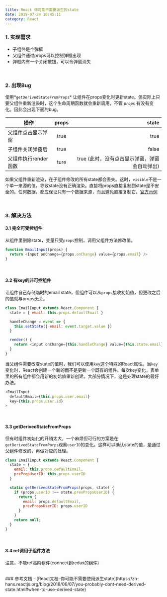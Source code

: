 ```yaml
---
title: React 你可能不需要派生的state
date: 2019-07-24 10:45:11
category: React
---
```

### 1. 实现需求
- 子组件是个弹框
- 父组件通过props可以控制弹框出现
- 弹框内有一个关闭按钮，可以令弹窗消失


<br/>

### 2. 出现Bug
使用*`getDerivedStateFromProps`* 让组件在props变化时更新state。但实际上只要父组件重新渲染时，这个生命周期函数就会重新调用，不管 *`props`* 有没有变化。因此会出现下面的bug。

操作                | props   |  state
---|:--:|---:
父组件点击显示弹窗    | true    | true
子组件关闭弹窗后      | true    | false
父组件执行render函数  | ture    | true   (此时，没有点击显示弹窗，弹窗会自动弹出)


如果父组件重新渲染，在子组件修改的所有state都会丢失。这时，`visible`不是一个单一来源的值，导致state没有正确渲染。直接将props直接复制到state是不安全的。任何数据，都应保证只有一个数据来源，而且避免直接复制它。[官方示例](https://codesandbox.io/s/mz2lnkjkrx)


<br/>

### 3. 解决方法
#### 3.1 完全可受控组件
从组件里删除state，变量只受`props`控制，调用父组件方法修改值。
```js
function EmailInput(props) {
  return <Input onChange={props.onChange} value={props.email} />
}
```


<br/>

#### 3.2 有key的非可控组件
让组件自己存储临时的email state，但组件可以从`props`接收初始值，但更改之后的值就与props无关。
```js
class EmailInput extends React.Component {
  state = { email: this.props.defaultEmail }

  handleChange = event => {
    this.setState({ email: event.target.value })
  }

  render() {
    return <input onChange={this.handleChange} value={this.state.email} />
  }
}

```

当父组件需要改变state的值时，我们可以使用`key`这个特殊的React属性。当`key`变化时，React会创建一个新的而不是更新一个既有的组件。每次key变化，表单里的所有组件都会用新的初始值重新创建。大部分情况下，这是处理state的最好办法。

```js
<EmailInput
  defaultEmail={this.props.user.email}
  key={this.props.user.id}
>
```


<br/>

#### 3.3 getDerivedStateFromProps
但有时组件初始化的开销太大，一个麻烦但可行的方案是在`getDerivedStateFromPorps`观察`userID`的变化。这样可以确认state的值，是通过父组件修改的，再做对应的处理。
```js
class EmailInput extends React.Component {
  state = {
    email: this.props.defaultEmail,
    prePropUserID: this.props.userID
  }

  static getDerivedStateFromProps(props, state) {
    if (props.userID !== state.prevPropsUserID) {
      return {
        email: props.defaultEmail,
        prevPropsUserID: props.userID
      }
    }
    return null;
  }
}
```


<br/>

#### 3.4 ref调用子组件方法
注意，不能ref高阶组件(connect到redux的组件)


<br/>
### 参考文档
- [React文档-你可能不需要使用派生state](https://zh-hans.reactjs.org/blog/2018/06/07/you-probably-dont-need-derived-state.html#when-to-use-derived-state)
